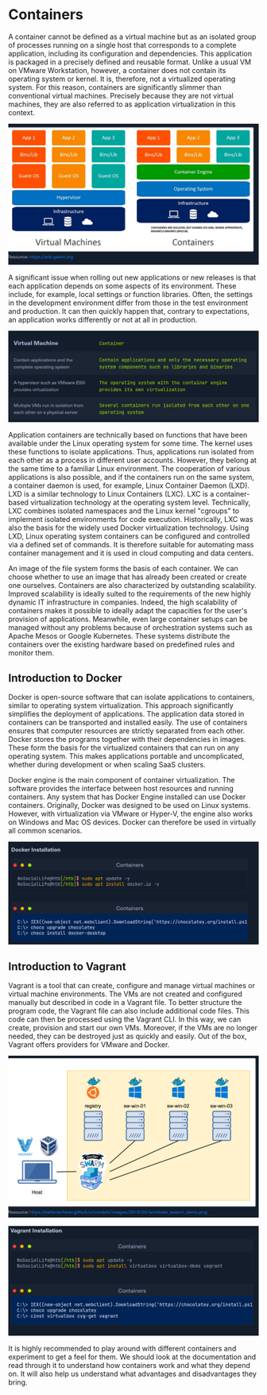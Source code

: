 # Containers

A container cannot be defined as a virtual machine but as an isolated group of
processes running on a single host that corresponds to a complete application,
including its configuration and dependencies. This application is packaged in a
precisely defined and reusable format. Unlike a usual VM on VMware Workstation,
however, a container does not contain its operating system or kernel. It is, 
therefore, not a virtualized operating system. For this reason, containers are
significantly slimmer than conventional virtual machines. Precisely because they
are not virtual machines, they are also referred to as application
virtualization in this context. 

![](assets/2024-09-08-11-04-29.png)

A significant issue when rolling out new applications or new releases is that
each application depends on some aspects of its environment. These include, for
example, local settings or function libraries. Often, the settings in the
development environment differ from those in the test environment and
production. It can then quickly happen that, contrary to expectations, an
application works differently or not at all in production. 


![](assets/2024-09-08-11-17-01.png)

Application containers are technically based on functions that have been available
under the Linux operating system for some time. The kernel uses these functions
to isolate applications. Thus, applications run isolated from each other as a
process in different user accounts. However, they belong at the same time to a
familiar Linux environment. The cooperation of various applications is also
possible, and if the containers run on the same system, a container daemon is
used, for example, Linux Container Daemon (LXD). LXD is a similar technology to
Linux Containers (LXC). LXC is a container-based virtualization technology at
the operating system level. Technically, LXC combines isolated namespaces and
the Linux kernel "cgroups" to implement isolated environments for code
execution. Historically, LXC was also the basis for the widely used Docker
virtualization technology. Using LXD, Linux operating system containers can be
configured and controlled via a defined set of commands. It is therefore
suitable for automating mass container management and it is used in cloud
computing and data centers. 

An image of the file system forms the basis of each container. We can choose
whether to use an image that has already been created or create one ourselves.
Containers are also characterized by outstanding scalability. Improved
scalability is ideally suited to the requirements of the new highly dynamic IT
infrastructure in companies. Indeed, the high scalability of containers makes it
possible to ideally adapt the capacities for the user's provision of
applications. Meanwhile, even large container setups can be managed without any
problems because of orchestration systems such as Apache Mesos or Google
Kubernetes. These systems distribute the containers over the existing hardware
based on predefined rules and monitor them.

## Introduction to Docker

Docker is open-source software that can isolate applications to containers,
similar to operating system virtualization. This approach significantly
simplifies the deployment of applications. The application data stored in
containers can be transported and installed easily. The use of containers
ensures that computer resources are strictly separated from each other. Docker
stores the programs together with their dependencies in images. These form the
basis for the virtualized containers that can run on any operating system. This
makes applications portable and uncomplicated, whether during development or
when scaling SaaS clusters. 

Docker engine is the main component of container virtualization. The software
provides the interface between host resources and running containers. Any system
that has Docker Engine installed can use Docker containers. Originally, Docker
was designed to be used on Linux systems. However, with virtualization via VMware
or Hyper-V, the engine also works on Windows and Mac OS devices. Docker can
therefore be used in virtually all common scenarios. 


![](assets/2024-09-08-12-19-01.png)


## Introduction to Vagrant

Vagrant is a tool that can create, configure and manage virtual machines or
virtual machine environments. The VMs are not created and configured manually
but described in code in a Vagrant file. To better structure the program code,
the Vagrant file can also include additional code files. This code can then be
processed using the Vagrant CLI. In this way, we can create, provision and start
our own VMs. Moreover, if the VMs are no longer needed, they can be destroyed
just as quickly and easily. Out of the box, Vagrant offers providers for VMware
and Docker. 


![](assets/2024-09-08-12-22-51.png)


![](assets/2024-09-08-12-23-07.png)

It is highly recommended to play around with different containers and experiment
to get a feel for them. We should look at the documentation and read through it
to understand how containers work and what they depend on. It will also help us
understand what advantages and disadvantages they bring. 










